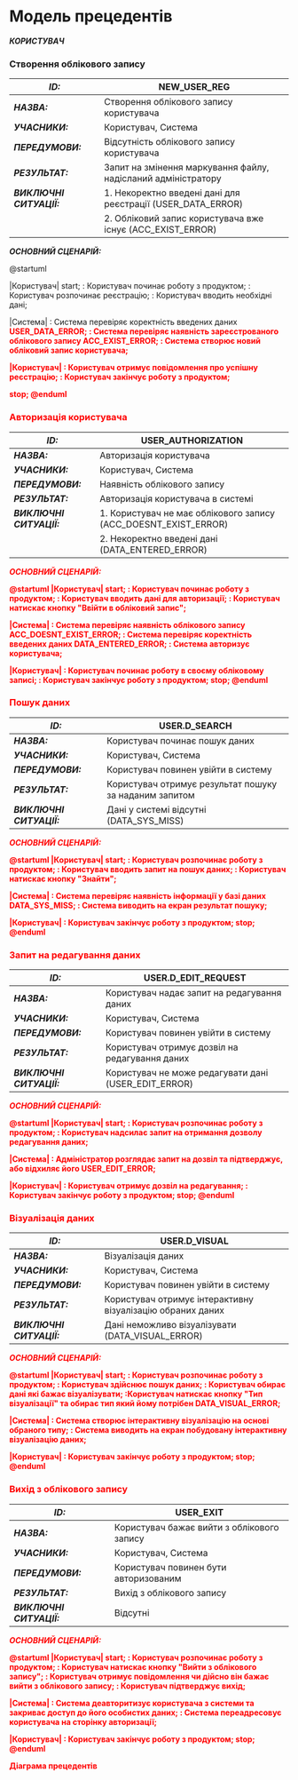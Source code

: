 # Модель прецедентів


***КОРИСТУВАЧ***

### Створення облікового запису

| **_ID:_**                | NEW_USER_REG                                                      |
| ------------------------ | ------------------------------------------------------------------------------ |
| **_НАЗВА:_**             |  Створення облікового запису користувача                                                 |
| **_УЧАСНИКИ:_**          | Користувач, Система                                                           |
| **_ПЕРЕДУМОВИ:_**        | Відсутність облікового запису користувача                         |
| **_РЕЗУЛЬТАТ:_**         | Запит на змінення маркування файлу, надісланий адміністратору                  |
| **_ВИКЛЮЧНІ СИТУАЦІЇ:_** | 1. Некоректно введені дані для реєстрації (USER_DATA_ERROR)       |
|                          | 2. Обліковий запис користувача вже існує (ACC_EXIST_ERROR)                              |
 **_ОСНОВНИЙ СЦЕНАРІЙ:_**

@startuml

|Користувач|
start;
: Користувач починає роботу з продуктом;
: Користувач розпочинає реєстрацію;
: Користувач вводить необхідні дані;

|Система|
: Система перевіряє коректність введених даних
<font color="red"><b> USER_DATA_ERROR;
: Система перевіряє наявність зареєстрованого облікового запису
<font color="red"><b> ACC_EXIST_ERROR;
: Система створює новий обліковий запис користувача;

|Користувач|
: Користувач отримує повідомлення про успішну реєстрацію;
: Користувач закінчує роботу з продуктом;

stop;
@enduml
 
### Авторизація користувача

| **_ID:_**                | USER_AUTHORIZATION                                                        |
| ------------------------ | ------------------------------------------------------------------------------ |
| **_НАЗВА:_**             |  Авторизація користувача                                            |
| **_УЧАСНИКИ:_**          | Користувач, Система                                                            |
| **_ПЕРЕДУМОВИ:_**        | Наявність облікового запису                          |
| **_РЕЗУЛЬТАТ:_**         | Авторизація користувача в системі                 |
| **_ВИКЛЮЧНІ СИТУАЦІЇ:_** | 1. Користувач не має облікового запису (ACC_DOESNT_EXIST_ERROR)        |
|                          | 2. Некоректно введені дані (DATA_ENTERED_ERROR)                             |
  **_ОСНОВНИЙ СЦЕНАРІЙ:_**  

@startuml
|Користувач|
start;
: Користувач починає роботу з продуктом;
: Користувач вводить дані для авторизації;
:  Користувач натискає кнопку "Ввійти в обліковий запис";

|Система|
    : Система перевіряє наявність облікового запису
    <font color="red"><b> ACC_DOESNT_EXIST_ERROR;
     :  Система перевіряє коректність введених даних
    <font color="red"><b> DATA_ENTERED_ERROR;
    : Система авторизує користувача;

|Користувач|
: Користувач починає роботу в своєму обліковому записі;
: Користувач закінчує роботу з продуктом;
stop;
@enduml

### Пошук даних

| **_ID:_**                | USER.D_SEARCH                                                        |
| ------------------------ | ------------------------------------------------------------------------------ |
| **_НАЗВА:_**             |  Користувач починає пошук даних                                                 |
| **_УЧАСНИКИ:_**          | Користувач, Система                                                            |
| **_ПЕРЕДУМОВИ:_**        | Користувач повинен увійти в систему                          |
| **_РЕЗУЛЬТАТ:_**         | Користувач отримує результат пошуку за наданим запитом                 |
| **_ВИКЛЮЧНІ СИТУАЦІЇ:_** | Дані у системі відсутні (DATA_SYS_MISS)      |
  **_ОСНОВНИЙ СЦЕНАРІЙ:_**  

@startuml
|Користувач|
start;
:  Користувач розпочинає роботу з продуктом;
: Користувач вводить запит на пошук даних;
:  Користувач натискає кнопку "Знайти";

|Система|
    : Система перевіряє наявність інформації у базі даних
    <font color="red"><b> DATA_SYS_MISS;
    : Система виводить на екран результат пошуку; 
    
|Користувач|
: Користувач закінчує роботу з продуктом;
stop;
@enduml

### Запит на редагування даних

| **_ID:_**                | USER.D_EDIT_REQUEST                                                         |
| ------------------------ | ------------------------------------------------------------------------------ |
| **_НАЗВА:_**             |  Користувач надає запит на редагування даних                                                  |
| **_УЧАСНИКИ:_**          | Користувач, Система                                                            |
| **_ПЕРЕДУМОВИ:_**        | Користувач повинен увійти в систему                      |
| **_РЕЗУЛЬТАТ:_**         | Користувач отримує дозвіл на редагування даних                  |
| **_ВИКЛЮЧНІ СИТУАЦІЇ:_** | Користувач не може редагувати дані (USER_EDIT_ERROR)     |
  **_ОСНОВНИЙ СЦЕНАРІЙ:_**

@startuml
|Користувач|
start;
: Користувач розпочинає роботу з продуктом;
: Користувач надсилає запит на отримання дозволу редагування даних;

|Система|
    : Адміністратор розглядає запит на дозвіл та підтверджує, або відхиляє його
<font color="red"><b> USER_EDIT_ERROR;

|Користувач|
: Користувач отримує дозвіл на редагування;
: Користувач закінчує роботу з продуктом;
stop;
@enduml

### Візуалізація даних

| **_ID:_**                | USER.D_VISUAL                                                         |
| ------------------------ | ------------------------------------------------------------------------------ |
| **_НАЗВА:_**             |  Візуалізація даних                                            |
| **_УЧАСНИКИ:_**          | Користувач, Система                                                            |
| **_ПЕРЕДУМОВИ:_**        | Користувач повинен увійти в систему                         |
| **_РЕЗУЛЬТАТ:_**         | Користувач отримує інтерактивну візуалізацію обраних даних                |
| **_ВИКЛЮЧНІ СИТУАЦІЇ:_** | Дані неможливо візуалізувати (DATA_VISUAL_ERROR)        |
  **_ОСНОВНИЙ СЦЕНАРІЙ:_** 

@startuml
|Користувач|
start;
: Користувач розпочинає роботу з продуктом;
: Користувач здійснює пошук даних;
: Користувач обирає дані які бажає візуалізувати;
:Користувач натискає кнопку "Тип візуалізації" та обирає тип який йому потрібен
<font color="red"><b> DATA_VISUAL_ERROR;

|Система|
    :  Система створює інтерактивну візуалізацію на основі обраного типу;
    :  Система виводить на екран побудовану інтерактивну візуалізацію даних;
    
|Користувач|
: Користувач закінчує роботу з продуктом;
stop;
@enduml

### Вихід з облікового запису

| **_ID:_**                | USER_EXIT                                                     |
| ------------------------ | ------------------------------------------------------------------------------ |
| **_НАЗВА:_**             |  Користувач бажає вийти з облікового запису                                                |
| **_УЧАСНИКИ:_**          | Користувач, Система                                                            |
| **_ПЕРЕДУМОВИ:_**        | Користувач повинен бути авторизованим                           |
| **_РЕЗУЛЬТАТ:_**         | Вихід з облікового запису                  |
| **_ВИКЛЮЧНІ СИТУАЦІЇ:_** | Відсутні        |
  **_ОСНОВНИЙ СЦЕНАРІЙ:_**

@startuml
|Користувач|
start;
: Користувач розпочинає роботу з продуктом;
: Користувач натискає кнопку "Вийти з облікового запису";
:  Користувач отримує повідомлення чи дійсно він бажає вийти з облікового запису;
: Користувач підтверджує вихід;

|Система|
    : Система деавторитизує користувача з системи та закриває доступ до його особистих даних;
    : Система переадресовує користувача на сторінку авторизації;

|Користувач|
: Користувач закінчує роботу з продуктом;
stop;
@enduml

**Діаграма прецедентів**

</center>


